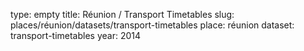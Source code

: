 type: empty
title: Réunion / Transport Timetables
slug: places/réunion/datasets/transport-timetables
place: réunion
dataset: transport-timetables
year: 2014
